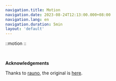 ```yaml
---
navigation.title: Motion
navigation.date: 2023-08-24T12:13:00.000+08:00
navigation.lang: en
navigation.duration: 5min
layout: 'default'
---
```


::motion
::

<br />


**Acknowledgements**

Thanks to [rauno](https://twitter.com/raunofreiberg), the original is [here](https://uiplaybook.dev/play/motion).
